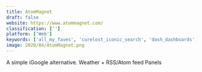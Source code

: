 ```yaml
---
title: AtomMagnet
draft: false 
website: https://www.atommagnet.com/
classification: ['']
platform: ['Web']
keywords: ['all_my_faves', 'curelost_iconic_search', 'dash_dashboards', 'favepad', 'hitabs', 'kadaza', 'looksneat', 'momentum', 'my_yahoo', 'mybrowserpage', 'myfav.es', 'padlet_briefcase', 'protopage', 'sniptracker', 'start.io', 'symbaloo', 'wibki', 'ighome', 'start.me']
image: 2020/04/AtomMagnet.png
---
```

A simple iGoogle alternative. Weather + RSS/Atom feed Panels